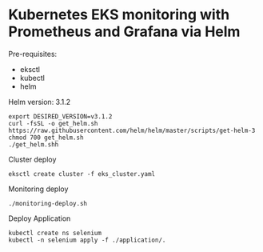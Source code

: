 
# Kubernetes EKS monitoring with Prometheus and Grafana via Helm

Pre-requisites:
- eksctl
- kubectl
- helm

Helm version: 3.1.2
```
export DESIRED_VERSION=v3.1.2
curl -fsSL -o get_helm.sh https://raw.githubusercontent.com/helm/helm/master/scripts/get-helm-3
chmod 700 get_helm.sh
./get_helm.shh
```

Cluster deploy
```
eksctl create cluster -f eks_cluster.yaml
```

Monitoring deploy
```
./monitoring-deploy.sh
```

Deploy Application
```
kubectl create ns selenium
kubectl -n selenium apply -f ./application/.
```

